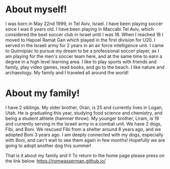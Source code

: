 # About myself!

I was born in May 22nd 1999, in Tel Aviv, Israel.
I have been playing soccer since I was 6 years old. I have been playing in Maccabi Tel Aviv, which considered the best soccer club in Israel until I was 18. When I reached 18 I moved to Hapoel Ramat Gan which played in the first division for U20.
I served in the Israeli army for 2 years in an air force intelligence unit.
I came to Quinnipiac to pursue my dream to be a professional soccer player, as I am playing for the men's soccer team here, and at the same time to earn a degree in a high level learning area.
I like to play sports with friends and family, play video games, read books, and go to the beach. I like nature and archaeology. My family and I traveled all around the world!

# About my family!

I have 2 siblings. My older brother, Oran, is 25 and currently lives in Logan, Utah. He is graduating this year, studying food science and chemistry, and being a student athlete (hammer throw). My younger brother, Liram, is 19 and currently serving in the Israeli army in a combat unit.
We have 2 dogs, Fibi, and Boni. We rescued Fibi from a shelter around 8 years ago, and we adopted Boni 3 years ago. I am deeply connected with my dogs, especially with Boni, and can't wait to see them again in few months! Hopefully we are going to adopt another dog this summer!


That is it about my family and I!
To return to the home page please press on the link below.
https://romwasserman.github.io/
